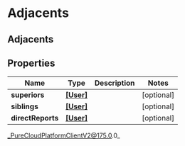 # Adjacents

## Adjacents

## Properties

|Name | Type | Description | Notes|
|------------ | ------------- | ------------- | -------------|
| **superiors** | [**[User]**]([User]) |  | [optional] |
| **siblings** | [**[User]**]([User]) |  | [optional] |
| **directReports** | [**[User]**]([User]) |  | [optional] |



_PureCloudPlatformClientV2@175.0.0_
